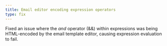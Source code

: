 ```yaml
---
title: Email editor encoding expression operators
type: fix
---
```


Fixed an issue where the *and* operator (&&) within expressions was being HTML-encoded by the email template editor, causing expression evaluation to fail.